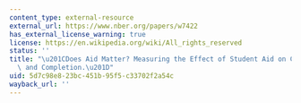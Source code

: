 ```yaml
---
content_type: external-resource
external_url: https://www.nber.org/papers/w7422
has_external_license_warning: true
license: https://en.wikipedia.org/wiki/All_rights_reserved
status: ''
title: "\u201CDoes Aid Matter? Measuring the Effect of Student Aid on College Attendance\
  \ and Completion.\u201D"
uid: 5d7c98e8-23bc-451b-95f5-c33702f2a54c
wayback_url: ''
---
```

